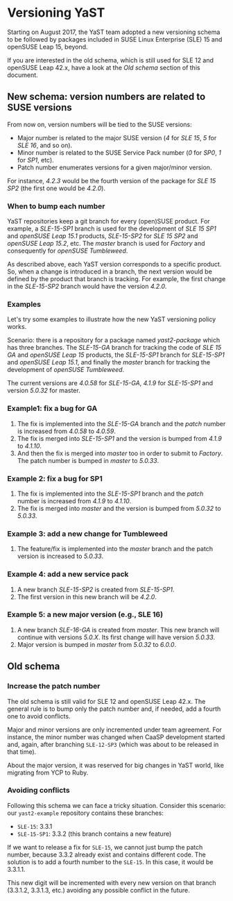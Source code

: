 # Versioning YaST

Starting on August 2017, the YaST team adopted a new versioning schema to be
followed by packages included in SUSE Linux Enterprise (SLE) 15 and openSUSE
Leap 15, beyond.

If you are interested in the old schema, which is still used for SLE 12 and
openSUSE Leap 42.x, have a look at the *Old schema* section of this document.

## New schema: version numbers are related to SUSE versions

From now on, version numbers will be tied to the SUSE versions:

* Major number is related to the major SUSE version (*4* for *SLE 15*, *5* for
  *SLE 16*, and so on).
* Minor number is related to the SUSE Service Pack number (*0* for *SP0*, *1* for *SP1*, etc).
* Patch number enumerates versions for a given major/minor version.

For instance, *4.2.3* would be the fourth version of the package for *SLE 15 SP2*
(the first one would be *4.2.0*).

### When to bump each number

YaST repositories keep a git branch for every (open)SUSE product. For example, a
*SLE-15-SP1* branch is used for the development of *SLE 15 SP1* and *openSUSE Leap 15.1* products,
*SLE-15-SP2* for *SLE 15 SP2* and *openSUSE Leap 15.2*, etc. The *master* branch is used for
*Factory* and consequently for *openSUSE Tumbleweed*.

As described above, each YaST version corresponds to a specific product. So, when a change is
introduced in a branch, the next version would be defined by the product that branch is tracking.
For example, the first change in the *SLE-15-SP2* branch would have the version *4.2.0*.

### Examples

Let's try some examples to illustrate how the new YaST versioning policy works.

Scenario: there is a repository for a package named *yast2-package* which has three branches. The
*SLE-15-GA* branch for tracking the code of *SLE 15 GA* and *openSUSE Leap 15* products, the
*SLE-15-SP1* branch for *SLE-15-SP1* and *openSUSE Leap 15.1*, and finally the *master* branch for
tracking the development of *openSUSE Tumbleweed*.

The current versions are *4.0.58* for *SLE-15-GA*, *4.1.9* for *SLE-15-SP1* and version *5.0.32* for
master.

### Example1: fix a bug for GA

1. The fix is implemented into the *SLE-15-GA* branch and the *patch* number is increased from
   *4.0.58* to *4.0.59*.
2. The fix is merged into *SLE-15-SP1* and the version is bumped from *4.1.9* to *4.1.10*.
2. And then the fix is merged into *master* too in order to submit to *Factory*. The patch number is
bumped in *master* to *5.0.33*.

### Example 2: fix a bug for SP1

1. The fix is implemented into the *SLE-15-SP1* branch and the *patch* number is increased from
   *4.1.9* to *4.1.10*.
2. The fix is merged into *master* and the version is bumped from *5.0.32* to *5.0.33*.

### Example 3: add a new change for Tumbleweed

1. The feature/fix is implemented into the *master* branch and the patch version is increased to
*5.0.33*.

### Example 4: add a new service pack

1. A new branch *SLE-15-SP2* is created from *SLE-15-SP1*.
2. The first version in this new branch will be *4.2.0*.

### Example 5: a new major version (e.g., SLE 16)

1. A new branch *SLE-16-GA* is created from *master*. This new branch will continue with versions
*5.0.X*. Its first change will have version *5.0.33*.
2. Major version is bumped in *master* from *5.0.32* to *6.0.0*.

## Old schema

### Increase the patch number

The old schema is still valid for SLE 12 and openSUSE Leap 42.x. The general
rule is to bump only the patch number and, if needed, add a fourth one to avoid
conflicts.

Major and minor versions are only incremented under team agreement. For
instance, the minor number was changed when CaaSP development started and,
again, after branching `SLE-12-SP3` (which was about to be released in that
time).

About the major version, it was reserved for big changes in YaST world, like
migrating from YCP to Ruby.

### Avoiding conflicts

Following this schema we can face a tricky situation. Consider this scenario:
our `yast2-example` repository contains these branches:

* `SLE-15`: 3.3.1
* `SLE-15-SP1`: 3.3.2 (this branch contains a new feature)

If we want to release a fix for `SLE-15`, we cannot just bump the patch number,
because 3.3.2 already exist and contains different code. The solution is to add
a fourth number to the `SLE-15`. In this case, it would be 3.3.1.1.

This new digit will be incremented with every new version on that branch
(3.3.1.2, 3.3.1.3, etc.) avoiding any possible conflict in the future.
